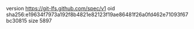 version https://git-lfs.github.com/spec/v1
oid sha256:e19634f7973a192f8b4821e82123f19ae86481f26a0fd462e71093f67bc30815
size 5897
